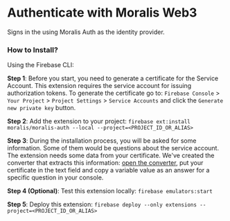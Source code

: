 # Authenticate with Moralis Web3

Signs in the using Moralis Auth as the identity provider.

### How to Install?

Using the Firebase CLI:

**Step 1**: Before you start, you need to generate a certificate for the Service Account. This extension requires the service account for issuing authorization tokens. To generate the certificate go to: `Firebase Console` > `Your Project` > `Project Settings` > `Service Accounts` and click the `Generate new private key` button.

**Step 2**: Add the extension to your project: `firebase ext:install moralis/moralis-auth --local --project=<PROJECT_ID_OR_ALIAS>`

**Step 3**: During the installation process, you will be asked for some information. Some of them would be questions about the service account. The extension needs some data from your certificate. We've created the converter that extracts this information: [open the converter](https://moralisweb3.github.io/firebase-extensions/service-account-converter/), put your certificate in the text field and copy a variable value as an answer for a specific question in your console.

**Step 4 (Optional)**: Test this extension locally: `firebase emulators:start`

**Step 5**: Deploy this extension: `firebase deploy --only extensions --project=<PROJECT_ID_OR_ALIAS>`
